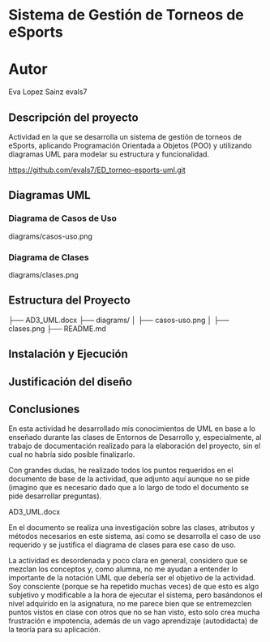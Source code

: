# Sistema de Gestión de Torneos de eSports
# Autor
Eva Lopez Sainz
evals7

## Descripción del proyecto
Actividad en la que se desarrolla un sistema de gestión de torneos de eSports, aplicando Programación Orientada a Objetos (POO) y utilizando diagramas UML para modelar su estructura y funcionalidad.

https://github.com/evals7/ED_torneo-esports-uml.git

## Diagramas UML
### Diagrama de Casos de Uso
diagrams/casos-uso.png
### Diagrama de Clases
diagrams/clases.png
## Estructura del Proyecto
├── AD3_UML.docx
├── diagrams/ 
│ ├── casos-uso.png 
│ ├── clases.png 
├── README.md

## Instalación y Ejecución

## Justificación del diseño

## Conclusiones
En esta actividad he desarrollado mis conocimientos de UML en base a lo enseñado durante las clases de Entornos de Desarrollo y, especialmente, al trabajo de documentación realizado para la elaboración del proyecto, sin el cual no habría sido posible finalizarlo. 

Con grandes dudas, he realizado todos los puntos requeridos en el documento de base de la actividad, que adjunto aquí aunque no se pide (imagino que es necesario dado que a lo largo de todo el documento se pide desarrollar preguntas).

AD3_UML.docx

En el documento se realiza una investigación sobre las clases, atributos y métodos necesarios en este sistema, así como se desarrolla el caso de uso requerido y se justifica el diagrama de clases para ese caso de uso.

La actividad es desordenada y poco clara en general, considero que se mezclan los conceptos y, como alumna, no me ayudan a entender lo importante de la notación UML que debería ser el objetivo de la actividad. Soy consciente (porque se ha repetido muchas veces) de que esto es algo subjetivo y modificable a la hora de ejecutar el sistema, pero basándonos el nivel adquirido en la asignatura, no me parece bien que se entremezclen puntos vistos en clase con otros que no se han visto, esto solo crea mucha frustración e impotencia, además de un vago aprendizaje (autodidacta) de la teoría para su aplicación.